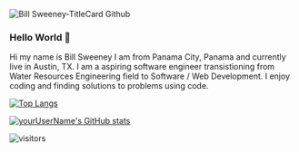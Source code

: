 
![Bill Sweeney-TitleCard Github](https://user-images.githubusercontent.com/93820113/149535904-ae380d85-7720-446d-910a-9bee669b8bd6.png)
### Hello World 👋
Hi my name is Bill Sweeney I am from Panama City, Panama and currently live in Austin, TX. I am a aspiring software engineer transistioning from Water Resources Engineering field to Software / Web Development. I enjoy coding and finding solutions to problems using code. 

<!--
**panamabilly/panamabilly** is a ✨ _special_ ✨ repository because its `README.md` (this file) appears on your GitHub profile.

Here are some ideas to get you started:

- 🔭 I’m currently working on ...
- 🌱 I’m currently learning ...
- 👯 I’m looking to collaborate on ...
- 🤔 I’m looking for help with ...
- 💬 Ask me about ...
- 📫 How to reach me: ...
- 😄 Pronouns: ...
- ⚡ Fun fact: ...
-->

[![Top Langs](https://github-readme-stats.vercel.app/api/top-langs/?username=panamabilly&layout=compact)](https://github.com/panamabilly/github-readme-stats)

[![yourUserName's GitHub stats](https://github-readme-stats.vercel.app/api?username=panamabilly)](https://github.com/panamabilly/github-readme-stats)

![visitors](https://visitor-badge.glitch.me/badge?page_id=panamabilly.panamabilly)

